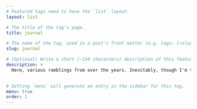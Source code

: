 ```yaml
---
# Featured tags need to have the `list` layout.
layout: list

# The title of the tag's page.
title: journal

# The name of the tag, used in a post's front matter (e.g. tags: [<slug>]).
slug: journal

# (Optional) Write a short (~150 characters) description of this featured tag.
description: >
  Here, various ramblings from over the years. Inevitably, though I'm technically an archivist, lots of pictures and links are broken or missing. Blah blah shoemaker's children etc.
  

# Setting `menu` will generate an entry in the sidebar for this tag.
menu: true
order: 1
---
```

